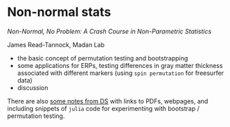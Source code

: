 # Non-normal stats

*Non-Normal, No Problem: A Crash Course in Non-Parametric Statistics*

James Read-Tannock, Madan Lab

- the basic concept of permutation testing and bootstrapping 
- some applications for ERPs, testing differences in gray matter thickness associated with different markers (using `spin permutation` for freesurfer data)
- discussion

There are also [some notes from DS](./2024-11-19-non-normal-stats/2024-11-19-non-normal-stats.html) with links to PDFs, webpages, and including snippets of `julia` code for experimenting with bootstrap / permutation testing.
  